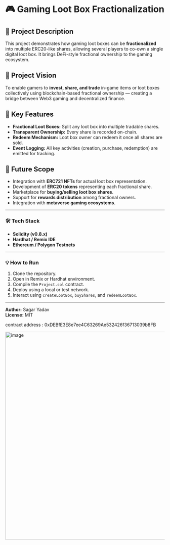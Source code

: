 # 🎮 Gaming Loot Box Fractionalization

## 🧩 Project Description
This project demonstrates how gaming loot boxes can be **fractionalized** into multiple ERC20-like shares, allowing several players to co-own a single digital loot box. It brings DeFi-style fractional ownership to the gaming ecosystem.

## 🚀 Project Vision
To enable gamers to **invest, share, and trade** in-game items or loot boxes collectively using blockchain-based fractional ownership — creating a bridge between Web3 gaming and decentralized finance.

## 🌟 Key Features
- **Fractional Loot Boxes:** Split any loot box into multiple tradable shares.
- **Transparent Ownership:** Every share is recorded on-chain.
- **Redeem Mechanism:** Loot box owner can redeem it once all shares are sold.
- **Event Logging:** All key activities (creation, purchase, redemption) are emitted for tracking.

## 🔮 Future Scope
- Integration with **ERC721 NFTs** for actual loot box representation.
- Development of **ERC20 tokens** representing each fractional share.
- Marketplace for **buying/selling loot box shares**.
- Support for **rewards distribution** among fractional owners.
- Integration with **metaverse gaming ecosystems**.

---
### 🛠️ Tech Stack
- **Solidity (v0.8.x)**
- **Hardhat / Remix IDE**
- **Ethereum / Polygon Testnets**

---

### 💡 How to Run
1. Clone the repository.
2. Open in Remix or Hardhat environment.
3. Compile the `Project.sol` contract.
4. Deploy using a local or test network.
5. Interact using `createLootBox`, `buyShares`, and `redeemLootBox`.

---

**Author:** Sagar Yadav  
**License:** MIT





contract address : 0xDEBfE3E8e7ee4C63269Ae532426f36713039b8FB

<img width="1384" height="658" alt="image" src="https://github.com/user-attachments/assets/4125d60c-c434-406d-a885-b8d04441dfc3" />


